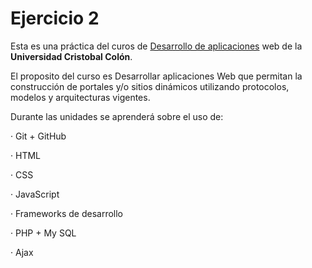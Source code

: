 # Ejercicio 2

Esta es una práctica del curos de [Desarrollo de aplicaciones](https://av-exactas.ucc.mx/course/view.php?id=170) web de la **Universidad Cristobal Colón**.

El proposito del curso es Desarrollar aplicaciones Web que permitan la construcción de portales y/o sitios dinámicos utilizando protocolos, modelos y arquitecturas vigentes.

Durante las unidades se aprenderá sobre el uso de:

· Git + GitHub

· HTML

· CSS

· JavaScript

· Frameworks de desarrollo

· PHP + My SQL

· Ajax

